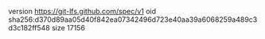 version https://git-lfs.github.com/spec/v1
oid sha256:d370d89aa05d40f842ea07342496d723e40aa39a6068259a489c3d3c182ff548
size 17156
